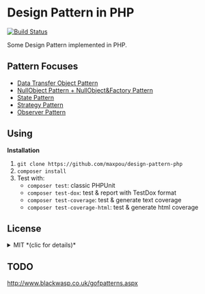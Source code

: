 # Design Pattern in PHP

[![Build Status](https://travis-ci.org/maxpou/design-pattern-php.svg?branch=master)](https://travis-ci.org/maxpou/design-pattern-php)  

Some Design Pattern implemented in PHP.

## Pattern Focuses

* [Data Transfer Object Pattern](DP/DTO/dto.md)
* [NullObject Pattern + NullObject&Factory Pattern](DP/NullObject/nullObject.md)
* [State Pattern](DP/State/state.md)
* [Strategy Pattern](DP/Strategy/strategy.md)
* [Observer Pattern](DP/Observer/observer.md)

## Using

**Installation**

1. `git clone https://github.com/maxpou/design-pattern-php`
2. `composer install`
3. Test with:
    * `composer test`: classic PHPUnit
    * `composer test-dox`: test & report with TestDox format
    * `composer test-coverage`: test & generate text coverage
    * `composer test-coverage-html`: test & generate html coverage

## License

<details>
  <summary>MIT *(clic for details)*</summary>
  The MIT License (MIT)

  Copyright (c) 2016 Maxence POUTORD

  Permission is hereby granted, free of charge, to any person obtaining a copy
  of this software and associated documentation files (the "Software"), to deal
  in the Software without restriction, including without limitation the rights
  to use, copy, modify, merge, publish, distribute, sublicense, and/or sell
  copies of the Software, and to permit persons to whom the Software is
  furnished to do so, subject to the following conditions:

  The above copyright notice and this permission notice shall be included in all
  copies or substantial portions of the Software.

  THE SOFTWARE IS PROVIDED "AS IS", WITHOUT WARRANTY OF ANY KIND, EXPRESS OR
  IMPLIED, INCLUDING BUT NOT LIMITED TO THE WARRANTIES OF MERCHANTABILITY,
  FITNESS FOR A PARTICULAR PURPOSE AND NONINFRINGEMENT. IN NO EVENT SHALL THE
  AUTHORS OR COPYRIGHT HOLDERS BE LIABLE FOR ANY CLAIM, DAMAGES OR OTHER
  LIABILITY, WHETHER IN AN ACTION OF CONTRACT, TORT OR OTHERWISE, ARISING FROM,
  OUT OF OR IN CONNECTION WITH THE SOFTWARE OR THE USE OR OTHER DEALINGS IN THE
  SOFTWARE.
</details>

## TODO

http://www.blackwasp.co.uk/gofpatterns.aspx
